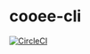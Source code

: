# cooee-cli

[![CircleCI](https://circleci.com/gh/yschimke/cooee-cli.svg?style=svg&circle-token=6e8c16b4bb6187794c61d39dccb5a07215c3876d)](https://circleci.com/gh/yschimke/cooee-cli)
